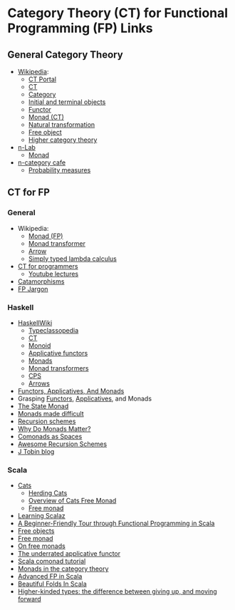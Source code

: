 
# Category Theory (CT) for Functional Programming (FP) Links

## General Category Theory

* [Wikipedia](https://en.wikipedia.org/wiki/):
    * [CT Portal](https://en.wikipedia.org/wiki/Portal:Category_theory)
    * [CT](https://en.wikipedia.org/wiki/Category_theory)
    * [Category](https://en.wikipedia.org/wiki/Category_(mathematics))
    * [Initial and terminal objects](https://en.wikipedia.org/wiki/Initial_and_terminal_objects)
    * [Functor](https://en.wikipedia.org/wiki/Functor)
    * [Monad (CT)](https://en.wikipedia.org/wiki/Monad_(category_theory))
    * [Natural transformation](https://en.wikipedia.org/wiki/Natural_transformation)
    * [Free object](https://en.wikipedia.org/wiki/Free_object)
    * [Higher category theory](https://en.wikipedia.org/wiki/Higher_category_theory)
* [n-Lab](https://ncatlab.org/nlab/show/HomePage)
    * [Monad](https://ncatlab.org/nlab/show/monad)
* [n-category cafe](https://golem.ph.utexas.edu/category/)
    * [Probability measures](https://golem.ph.utexas.edu/category/2014/10/where_do_probability_measures.html)



## CT for FP

### General

* Wikipedia:
    * [Monad (FP)](https://en.wikipedia.org/wiki/Monad_(functional_programming))
    * [Monad transformer](https://en.wikipedia.org/wiki/Monad_transformer)
    * [Arrow](https://en.wikipedia.org/wiki/Arrow_(computer_science))
    * [Simply typed lambda calculus](https://en.wikipedia.org/wiki/Simply_typed_lambda_calculus)
* [CT for programmers](http://bartoszmilewski.com/2014/10/28/category-theory-for-programmers-the-preface/)
  * [Youtube lectures](https://www.youtube.com/playlist?list=PLbgaMIhjbmEnaH_LTkxLI7FMa2HsnawM_)
* [Catamorphisms](http://chrislambda.github.io/blog/2014/01/30/catamorphisms-in-15-minutes/)
* [FP Jargon](https://github.com/hemanth/functional-programming-jargon)


### Haskell

* [HaskellWiki](https://en.wikibooks.org/wiki/Haskell)
    * [Typeclassopedia](https://wiki.haskell.org/Typeclassopedia)
    * [CT](https://en.wikibooks.org/wiki/Haskell/Category_theory)
    * [Monoid](https://en.wikibooks.org/wiki/Haskell/Monoids)
    * [Applicative functors](https://en.wikibooks.org/wiki/Haskell/Applicative_functors)
    * [Monads](https://en.wikibooks.org/wiki/Haskell/Understanding_monads)
    * [Monad transformers](https://en.wikibooks.org/wiki/Haskell/Monad_transformers)
    * [CPS](https://en.wikibooks.org/wiki/Haskell/Continuation_passing_style)
    * [Arrows](https://en.wikibooks.org/wiki/Haskell/Understanding_arrows)
* [Functors, Applicatives, And Monads](http://adit.io/posts/2013-04-17-functors,_applicatives,_and_monads_in_pictures.html)
* Grasping [Functors](https://medium.com/@xanderdeseyn/grasping-haskell-functors-applicatives-and-monads-part-1-93368e0a7a74), [Applicatives](https://medium.com/@xanderdeseyn/grasping-haskell-functors-applicatives-and-monads-part-2-65255e3e6a1d), and Monads
* [The State Monad](http://brandon.si/code/the-state-monad-a-tutorial-for-the-confused/)
* [Monads made difficult](http://www.stephendiehl.com/posts/monads.html)
* [Recursion schemes](http://blog.sumtypeofway.com/an-introduction-to-recursion-schemes/)
* [Why Do Monads Matter?](https://cdsmith.wordpress.com/2012/04/18/why-do-monads-matter/)
* [Comonads as Spaces](http://blog.functorial.com/posts/2016-08-07-Comonads-As-Spaces.html)
* [Awesome Recursion Schemes](https://github.com/passy/awesome-recursion-schemes)
* [J Tobin blog](https://jtobin.io/)

### Scala

* [Cats](http://typelevel.org/cats/)
  * [Herding Cats](http://eed3si9n.com/herding-cats/)
  * [Overview of Cats Free Monad](http://blog.scalac.io/2016/06/02/overview-of-free-monad-in-cats.html)
  * [Free monad](http://typelevel.org/cats/datatypes/freemonad.html)
* [Learning Scalaz](http://eed3si9n.com/learning-scalaz/)
* [A Beginner-Friendly Tour through Functional Programming in Scala](http://degoes.net/articles/easy-monads?utm_content=43961744)
* [Free objects](http://engineering.wingify.com/posts/Free-objects/)
* [Free monad](http://underscore.io/blog/posts/2015/04/23/deriving-the-free-monad.html)
* [On free monads](http://perevillega.com/understanding-free-monads)
* [The underrated applicative functor](https://softwaremill.com/applicative-functor/)
* [Scala comonad tutorial](http://blog.higher-order.com/blog/2015/06/23/a-scala-comonad-tutorial/)
* [Monads in the category theory](https://medium.com/@sinisalouc/2f0a6d370eff)
* [Advanced FP in Scala](https://gist.github.com/jdegoes/97459c0045f373f4eaf126998d8f65dc)
* [Beautiful Folds In Scala](https://softwaremill.com/beautiful-folds-in-scala/)
* [Higher-kinded types: the difference between giving up, and moving forward](http://typelevel.org/blog/2016/08/21/hkts-moving-forward.html)








